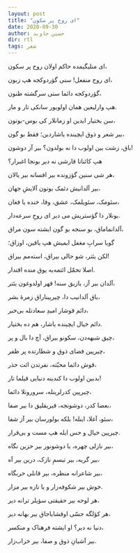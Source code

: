 ```yaml
---
layout: post
title: "ای روح پر سکون"
date: 2020-09-30
author: حسین جاوید
dir: rtl
tags: شعر
---
```


ای منلیگیمده حاکم اولان روح پر سکون،

ای روح منفعل! سنی گؤردوکجه هپ زبون،

گؤردوکجه دائما سنی سرگشته ظنون،

هپ وارلیغین همان اولویور سانکی تار و مار.


سن بختیار ایدین او زمانلار کی بوس-بوتون،

بیر شعر و ذوق ایچینده یاشاردین؛ فقط بو گون،

باق، زشت بین اولوب دا نه بولدون؟ بیر آز دوشون!

هپ کائناتا قارشی نه دیر بونجا اغبرار؟


هر شی سنین گؤزونده بیر افسانه بیر یالان،

بیر آلدانیش دئمک بوتون آلایشِ جهان،

سئومک، سئویلمک، عشق، وفا، خنده یا فغان،

بونلار دا گؤستریش می دیر ای روحِ سرعه‌دار.


آلدانماماق، بو سنجه بو گون ایشته سون مراق،

گویا سرابِ مغفل ایمیش هپ یاقین، اوزاق؛

لکن یئتر، شو حالی بیراق، استه‌مم بیراق!

اصلا تحمّل ائتمه‌یه یوق منده اقتدار.


آلدان بیر آز، یازیق سنه! قهر اولدوغون یئتر،

باق آلدانیب دا، چیرپیناراق زمرهٔ بشر،

دائم قوشار امیدِ سعادتله بی‌خبر،

دائم خیال ایچینده یاشار، هم ده بختیار.


چیق شبهه‌دن، سکونو بیراق، آچ دا بال و پر،

چیرپین فضای ذوق و شطارتده پر ظفر،

قوش دائما محبّته، نفرتدن ائت حذر،

بدبین اولوب دا کندینه دنیایی قیلما تار!


چیرپین کدرلرینله، سرورونلا دائما،

بعضا کدر، دوشونجه، قیریقلیق دا بیر صفا،

سئو، آغلا، اینله! بلکه بولورسان بیر آز شفا،

چیرپین خیال و حس ایله هپ مست و بی‌قرار.


بیر نازلی چهره، یا دوشونور بیر حزین نگاه،

بیر گریه، بیر تبسمِ نازک، درین بیر آه،

بیر شاعرانه منظره، بیر قانلی حربگاه،

خوش بیر شکوفه‌زار و یا تازه بیر مزار.


هر لوحه بیر حقیقتی سؤیلر ترانه دیر،

هر کؤلگه حسّی اوقشایاجاق بیر بهانه دیر،

دنیا نه دیر؟ او ایشته  فرهناک و منکسر،

بیر آشیانِ ذوق و صفا، بیر خراب‌زار.



